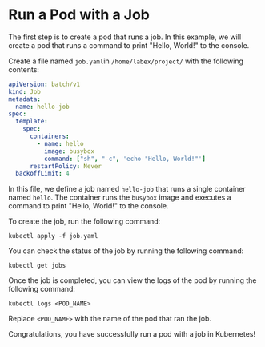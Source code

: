# Run a Pod with a Job

The first step is to create a pod that runs a job. In this example, we will create a pod that runs a command to print "Hello, World!" to the console.

Create a file named `job.yaml`in `/home/labex/project/` with the following contents:

```yaml
apiVersion: batch/v1
kind: Job
metadata:
  name: hello-job
spec:
  template:
    spec:
      containers:
        - name: hello
          image: busybox
          command: ["sh", "-c", 'echo "Hello, World!"']
      restartPolicy: Never
  backoffLimit: 4
```

In this file, we define a job named `hello-job` that runs a single container named `hello`. The container runs the `busybox` image and executes a command to print "Hello, World!" to the console.

To create the job, run the following command:

```shell
kubectl apply -f job.yaml
```

You can check the status of the job by running the following command:

```shell
kubectl get jobs
```

Once the job is completed, you can view the logs of the pod by running the following command:

```shell
kubectl logs <POD_NAME>
```

Replace `<POD_NAME>` with the name of the pod that ran the job.

Congratulations, you have successfully run a pod with a job in Kubernetes!
